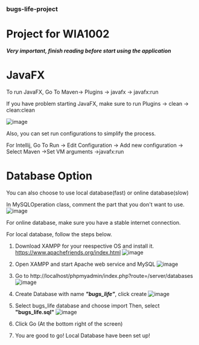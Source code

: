 ### bugs-life-project

# Project for WIA1002

***Very important, finish reading before start using the application***

# JavaFX

To run JavaFX,
Go To Maven-> Plugins -> javafx -> javafx:run

If you have problem starting JavaFX, make sure to run Plugins -> clean -> clean:clean

![image](https://user-images.githubusercontent.com/18496769/119246939-4f3e9000-bb75-11eb-9db1-9b2a54c4f3a9.png)

Also, you can set run configurations to simplify the process.

For Intellij, Go To Run -> Edit Configuration -> Add new configuration -> Select Maven ->Set VM arguments ->javafx:run

# Database Option

You can also choose to use local database(fast) or online database(slow)

In MySQLOperation class, comment the part that you don't want to use.
![image](https://user-images.githubusercontent.com/18496769/119681217-64474780-be31-11eb-9e92-6febd090798d.png)

For online database, make sure you have a stable internet connection.

For local database, follow the steps below.

1. Download XAMPP for your reespective OS and install it.
   https://www.apachefriends.org/index.html
   ![image](https://user-images.githubusercontent.com/18496769/119681848-f2233280-be31-11eb-880a-d4503f2ccc08.png)

2. Open XAMPP and start Apache web service and MySQL
   ![image](https://user-images.githubusercontent.com/18496769/119682309-51814280-be32-11eb-8080-217147b639ad.png)

3. Go to http://localhost/phpmyadmin/index.php?route=/server/databases
![image](https://user-images.githubusercontent.com/18496769/119682707-a02edc80-be32-11eb-99fc-c2a2d7b3cadb.png)

4. Create Database with name ***"bugs_life"***, click create
![image](https://user-images.githubusercontent.com/18496769/119682957-d1a7a800-be32-11eb-8e65-d4300867fefb.png)

5. Select bugs_life database and choose import
   Then, select **"bugs_life.sql"**
   ![image](https://user-images.githubusercontent.com/18496769/119683304-10d5f900-be33-11eb-9231-2cbb7ee869bf.png)
   
6. Click Go (At the bottom right of the screen)

8. You are good to go! Local Database have been set up!


   



